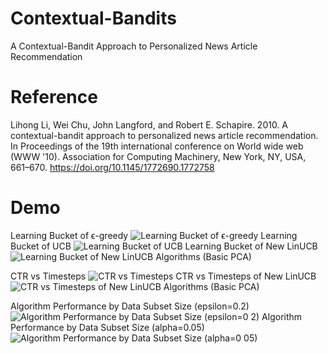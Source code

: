 # Contextual-Bandits
A Contextual-Bandit Approach to Personalized News Article Recommendation

# Reference
Lihong Li, Wei Chu, John Langford, and Robert E. Schapire. 2010. A contextual-bandit approach to personalized news article recommendation. In Proceedings of the 19th international conference on World wide web (WWW '10). Association for Computing Machinery, New York, NY, USA, 661–670. https://doi.org/10.1145/1772690.1772758

# Demo
Learning Bucket of ϵ-greedy
![Learning Bucket of ϵ-greedy](https://github.com/user-attachments/assets/98a126ff-bd5c-4483-af39-7dd1f83c1d3e)
Learning Bucket of UCB
![Learning Bucket of UCB](https://github.com/user-attachments/assets/ee589f12-34c7-496a-8660-fd32678079e1)
Learning Bucket of New LinUCB
![Learning Bucket of New LinUCB Algorithms (Basic   PCA)](https://github.com/user-attachments/assets/db752a59-b9a4-4d81-bf79-34c0d0d8159a)

CTR vs Timesteps
![CTR vs Timesteps](https://github.com/user-attachments/assets/775cabe1-b6d7-4e89-b82e-b45bb72431bb)
CTR vs Timesteps of New LinUCB
![CTR vs Timesteps of New LinUCB Algorithms (Basic   PCA)](https://github.com/user-attachments/assets/a889cba5-ecf8-4805-93b2-992bb2941bd2)

Algorithm Performance by Data Subset Size (epsilon=0.2)
![Algorithm Performance by Data Subset Size (epsilon=0 2)](https://github.com/user-attachments/assets/4c97ba02-08c0-42a4-a0ce-3459728d6596)
Algorithm Performance by Data Subset Size (alpha=0.05)
![Algorithm Performance by Data Subset Size (alpha=0 05)](https://github.com/user-attachments/assets/f25e561d-e875-455e-a6b3-f4c73074c2cc)
